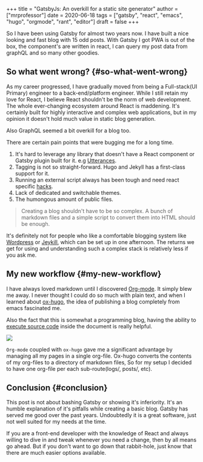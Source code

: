 +++
title = "GatsbyJs: An overkill for a static site generator"
author = ["mrprofessor"]
date = 2020-06-18
tags = ["gatsby", "react", "emacs", "hugo", "orgmode", "rant", "editor"]
draft = false
+++

So I have been using Gatsby for almost two years now. I have built a nice looking and fast blog with 15 odd posts. With Gatsby I got PWA is out of the box, the component's are written in react, I can query my post data from graphQL and so many other goodies.


## So what went wrong? {#so-what-went-wrong}

As my career progressed, I have gradually moved from being a Full-stack(UI Primary) engineer to a back-end/platform engineer. While I still retain my love for React, I believe React shouldn't be the norm of web development. The whole ever-changing ecosystem around React is maddening. It's certainly built for highly interactive and complex web applications, but in my opinion it doesn't hold much value in static blog generation.

Also GraphQL seemed a bit overkill for a blog too.

There are certain pain points that were bugging me for a long time.

1.  It's hard to leverage any library that doesn't have a React component or Gatsby plugin built for it. e.g [Utterances](https://utteranc.es/).
2.  Tagging is not so straight-forward. Hugo and Jekyll has a first-class support for it.
3.  Running an external script always has been tough and need react specific [hacks](https://reactjs.org/docs/dom-elements.html#dangerouslysetinnerhtml).
4.  Lack of dedicated and switchable themes.
5.  The humongous amount of public files.

> Creating a blog shouldn't have to be so complex. A bunch of markdown files and a simple script to convert them into HTML should be enough.

It's definitely not for people who like a comfortable blogging system like [Wordpress](https://wordpress.org/) or [Jeykill](https://jekyllrb.com/), which can be set up in one afternoon. The returns we get for using and understanding such a complex stack is relatively less if you ask me.


## My new workflow {#my-new-workflow}

I have always loved markdown until I discovered [Org-mode](https://orgmode.org/). It simply blew me away. I never thought I could do so much with plain text, and when I learned about [ox-hugo](https://ox-hugo.scripter.co/), the idea of publishing a blog completely from emacs fascinated me.

Also the fact that this is somewhat a programming blog, having the ability to [execute source code](https://orgmode.org/worg/org-contrib/babel/) inside the document is really helpful.

<div class="post-image">
  <img src="/images/org-hugo-setup.png" />
</div>

`Org-mode` coupled with `ox-hugo` gave me a significant advantage by managing all my pages in a single org-file. Ox-hugo converts the contents of my org-files to a directory of markdown files, So for my setup I decided to have one org-file per each sub-route(logs/, posts/, etc).


## Conclusion {#conclusion}

This post is not about bashing Gatsby or showing it's inferiority. It's an humble explanation of it's pitfalls while creating a basic blog. Gatsby has served me good over the past years. Undoubtedly  it is a great software, just not well suited for my needs at the time.

If you are a front-end developer with the knowledge of React and always willing to dive in and tweak whenever you need a change, then by all means go ahead. But if you don't want to go down that rabbit-hole, just know that there are much easier options available.
